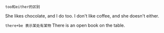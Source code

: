 `too和either的区别`

She likes chocolate, and I do too.
I don't like coffee, and she doesn't either. 

`there+be 表示某处有某物`
There is an open book on the table.

